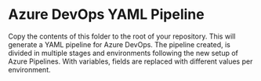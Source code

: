 # Azure DevOps YAML Pipeline

Copy the contents of this folder to the root of your repository. This will generate a YAML pipeline for Azure DevOps.
The pipeline created, is divided in multiple stages and environments following the new setup of Azure Pipelines.
With variables, fields are replaced with different values per environment.
